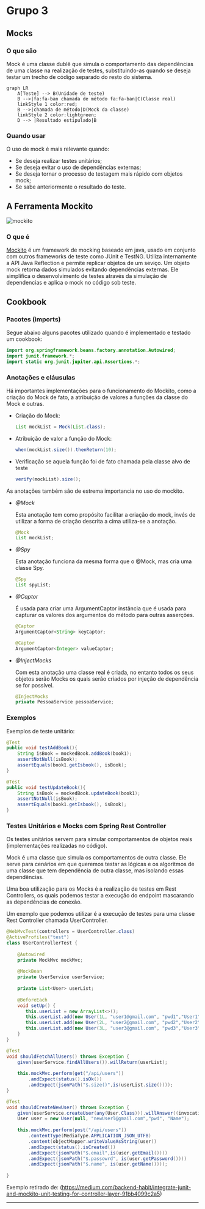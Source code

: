 # Grupo 3

## Mocks

### O que são
  Mock é uma classe dublê que simula o comportamento das dependências de uma classe na realização de testes, substituindo-as quando se deseja testar um trecho de código separado do resto do sistema. 
  
```mermaid
graph LR
    A[Teste] --> B(Unidade de teste)
    B -->|fa:fa-ban chamada de método fa:fa-ban|C(Classe real)
    linkStyle 1 color:red;
    B -->|chamada de método|D(Mock da classe)
    linkStyle 2 color:lightgreen;
    D --> |Resultado estipulado|B
```

### Quando usar
O uso de mock é mais relevante quando:
- Se deseja realizar testes unitários;
- Se deseja evitar o uso de dependências externas;
- Se deseja tornar o processo de testagem mais rápido com objetos mock; 
- Se sabe anteriormente o resultado do teste.
## A Ferramenta Mockito

![mockito](https://github.com/mockito/mockito.github.io/raw/master/img/logo%402x.png)

### O que é
  [Mockito](https://site.mockito.org/) é um framework de mocking baseado em java, usado em conjunto com outros frameworks de teste como JUnit e TestNG. Utiliza internamente a API Java Reflection e permite replicar objetos de um seviço. Um objeto mock retorna dados simulados evitando dependências externas. Ele simplifica o desenvolvimento de testes através da simulação de dependencias e aplica o mock no código sob teste.
## Cookbook
### Pacotes (imports)
 Segue abaixo alguns pacotes utilizado quando é implementado e testado um cookbook:
 
```java
import org.springframework.beans.factory.annotation.Autowired;
import junit.framework.*;
import static org.junit.jupiter.api.Assertions.*;
```

### Anotações e cláusulas
  Há importantes implementações para o funcionamento do Mockito, como a criação do Mock de fato, a atribuição de valores a funções da classe do Mock e outras.

- Criação do Mock:
    
  ```java 
  List mockList = Mock(List.class);
  ```
      
- Atribuição de valor a função do Mock:

  ```java 
  when(mockList.size()).thenReturn(10);
  ```
  
- Verificação se aquela função foi de fato chamada pela classe alvo de teste

  ```java 
  verify(mockList).size();
  ```

As anotações também são de estrema importancia no uso do mockito.

- *@Mock*
    
    Esta anotação tem como propósito facilitar a criação do mock, invés de utilizar a forma de criação descrita a cima utiliza-se a anotação.
      
    ```java 
    @Mock
    List mockList;
    ```

- *@Spy*
    
    Esta anotação funciona da mesma forma que o @Mock, mas cria uma classe Spy.
    
    ```java 
    @Spy
    List spyList;
    ```

- *@Captor*
    
    É usada para criar uma ArgumentCaptor instância que é usada para capturar os valores dos argumentos do método para outras asserções.
    
    ```java 
    @Captor
    ArgumentCaptor<String> keyCaptor;

    @Captor
    ArgumentCaptor<Integer> valueCaptor;
     ```

- *@InjectMocks*

    Com esta anotação uma classe real é criada, no entanto todos os seus objetos serão Mocks os quais serão criados por injeção de dependência se for possível.
    
    ```java 
    @InjectMocks
    private PessoaService pessoaService;
    ```

### Exemplos

Exemplos de teste unitário:

```java
@Test
public void testAddBook(){
	String isBook = mockedBook.addBook(book1);
	assertNotNull(isBook);
	assertEquals(book1.getIsbook(), isBook);
}
```

```java
@Test
public void testUpdateBook(){
	String isBook = mockedBook.updateBook(book1);
	assertNotNull(isBook);
	assertEquals(book1.getIsbook(), isBook);
}
```
  
### Testes Unitários e Mocks com Spring Rest Controller

Os testes unitários servem para simular comportamentos de objetos reais (implementações realizadas no código).

Mock é uma classe que simula os comportamentos de outra classe. Ele serve para cenários em que queremos testar as lógicas e os algoritmos de uma classe que tem dependência de outra classe, mas isolando essas dependências.

Uma boa utilização para os Mocks é a realização de testes em Rest Controllers, os quais podemos testar a execução do endpoint mascarando as dependências de conexão.

Um exemplo que podemos utilizar é a execução de testes para uma classe Rest Controller chamada UserController.



```java
@WebMvcTest(controllers = UserController.class)
@ActiveProfiles("test")
class UserControllerTest {
   
    @Autowired                           
    private MockMvc mockMvc;  
                                                 
    @MockBean                           
    private UserService userService; 
                                               
    private List<User> userList;       
                                            
    @BeforeEach                           
    void setUp() {                               
       this.userList = new ArrayList<>();   
       this.userList.add(new User(1L, "user1@gmail.com", "pwd1","User1")); 
       this.userList.add(new User(2L, "user2@gmail.com", "pwd2","User2"));
       this.userList.add(new User(3L, "user3@gmail.com", "pwd3","User3"));                                                       
    }
}
```

```java
@Test
void shouldFetchAllUsers() throws Exception {
	given(userService.findAllUsers()).willReturn(userList);
	
	this.mockMvc.perform(get("/api/users"))
		.andExpect(status().isOk())
		.andExpect(jsonPath("$.size()",is(userList.size())));
}
```

```java
@Test
void shouldCreateNewUser() throws Exception {
	given(userService.createUser(any(User.Class))).willAnswer((invocation) -> invocation.getArgument(0));
	User user = new User(null, "newUserl@gmail.com","pwd", "Name");
	
	this.mockMvc.perform(post("/api/users"))
		.contentType(MediaType.APPLICATION_JSON_UTF8)
		.content(objectMapper.writeValueAsString(user))
		.andExpect(status().isCreated())
		.andExpect(jsonPath("$.email",is(user.getEmail())))
		.andExpect(jsonPath("$.passowrd", is(user.getPassword())))
		.andExpect(jsonPath("$.name", is(user.getName())));
	
}
```
Exemplo retirado de: (https://medium.com/backend-habit/integrate-junit-and-mockito-unit-testing-for-controller-layer-91bb4099c2a5)


    
-----------------------------------
